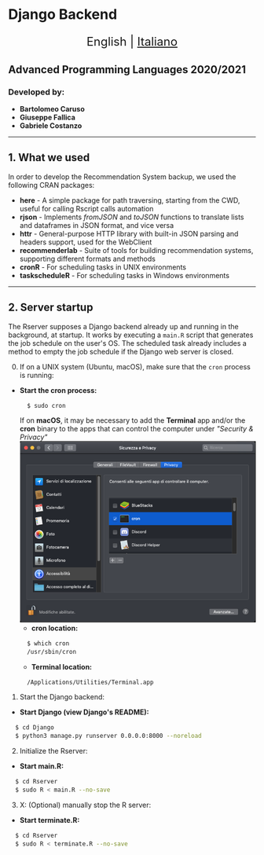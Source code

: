 # Django Backend 

<p align="center" style="font-size: 24px">
  <span> English </span> |
  <a href="#">Italiano</a>
</p>

## Advanced Programming Languages 2020/2021
### Developed by:
- **Bartolomeo Caruso**
- **Giuseppe Fallica**
- **Gabriele Costanzo**

---

## 1. What we used
In order to develop the Recommendation System backup, we used the following CRAN packages:
- **here** - A simple package for path traversing, starting from the CWD, useful for calling Rscript calls automation
- **rjson** - Implements *fromJSON* and *toJSON* functions to translate lists and dataframes in JSON format, and vice versa
- **httr** - General-purpose HTTP library with built-in JSON parsing and headers support, used for the WebClient
- **recommenderlab** - Suite of tools for building recommendation systems, supporting different formats and methods
- **cronR** - For scheduling tasks in UNIX environments
- **taskscheduleR** - For scheduling tasks in Windows environments

---

## 2. Server startup
The Rserver supposes a Django backend already up and running in the background, at startup.
It works by executing a `main.R` script that generates the job schedule on the user's OS.
The scheduled task already includes a method to empty the job schedule if the Django web server is closed.

0. If on a UNIX system (Ubuntu, macOS), make sure that the `cron` process is running:
- **Start the cron process:**
  ```bash
    $ sudo cron
  ```
  If on **macOS**, it may be necessary to add the **Terminal** app and/or the **cron** binary to the apps that can control the computer under *"Security & Privacy"*
  ![Where to setup the cron/terminal permissions](./images/cron-macos.png)
  - **cron location:**
  ```bash
    $ which cron
    /usr/sbin/cron
  ```
  - **Terminal location:**
  ```bash
    /Applications/Utilities/Terminal.app
  ```

1. Start the Django backend:
-  **Start Django (view Django's README):**
  ```bash
    $ cd Django
    $ python3 manage.py runserver 0.0.0.0:8000 --noreload
  ```

2. Initialize the Rserver:
-  **Start main.R:**
  ```bash
    $ cd Rserver
    $ sudo R < main.R --no-save
  ```

3. X: (Optional) manually stop the R server:
-  **Start terminate.R:**
  ```bash
    $ cd Rserver
    $ sudo R < terminate.R --no-save
  ```